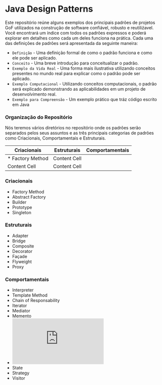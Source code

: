# Java Design Patterns
Este repositório reúne alguns exemplos dos principais padrões de projetos GoF utilizados na construção de software confiável, robusto e reutiliźavel. Você encontrará um índice com todos os padrões expressos e poderá explorar em detalhes como cada um deles funciona na prática.
Cada uma das definições de padrões será apresentada da seguinte maneira: 

* `Definição` - Uma definição formal de como o padrão funciona e como ele pode ser aplicado.
* `Conceito` - Uma breve introdução para conceitualizar o padrão. 
* `Exemplo da Vida Real` - Uma forma mais ilustrativa utilizando conceitos presentes no mundo real para explicar como o padrão pode ser aplicado.
* `Exemplo Computacional` - Utilizando conceitos computacionais, o padrão será explicado demonstrando as aplicabilidades em um projeto de desenvolvimento real. 
* `Exemplo para Compreensão` - Um exemplo prático que tráz código escrito em Java
 
### Organização do Repositório
Nós teremos vários diretórios no repositório onde os padrões serão separados pelos seus assuntos e as três principais categorias de padrões como Criacionais, Comportamentais e Estruturais. 


| Criacionais   | Estruturais   | Comportamentais |
| ------------- | ------------- | --------------- | 
| * Factory Method  | Content Cell  |                 |
| Content Cell  | Content Cell  |                 |

### Criacionais
* Factory Method
* Abstract Factory
* Builder
* Prototype
* Singleton 
### Estruturais
* Adapter
* Bridge
* Composite
* Decorator
* Façade
* Flyweight
* Proxy 
### Comportamentais
* Interpreter
* Template Method
* Chain of Responsability
* Iterator
* Mediator
* Memento
* ![Observer](https://github.com/eduardowgmendes/Java-Design-Patterns-/blob/master/patterns/observable-pattern/observable-pattern.md#padr%C3%A3o-observer)
* State
* Strategy
* Visitor    

